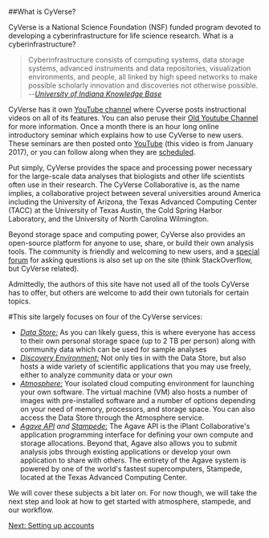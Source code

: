 ##What is CyVerse?

CyVerse is a National Science Foundation (NSF) funded program devoted to developing a cyberinfrastructure for life science research. 
What is a cyberinfrastructure?

>Cyberinfrastructure consists of computing systems, data storage systems, advanced instruments and data repositories, visualization environments, and people, 
>all linked by high speed networks to make possible scholarly innovation and discoveries
>not otherwise possible.
>--<cite>[University of Indiana Knowledge Base](https://kb.iu.edu/d/auhf)</cite>

CyVerse has it own [YouTube channel](https://www.youtube.com/channel/UC-gvdjTz9rq6RovZ57LoDDA) where Cyverse posts instructional videos on all of its features. You can also peruse their [Old Youtube Channel](https://www.youtube.com/user/iPlantCollaborative) for more information.  Once a month there is an hour long online introductory seminar which explains how to use CyVerse to new users. These seminars are then posted onto [YouTube](https://www.youtube.com/watch?v=-Ytxguur-UY) (this video is from January 2017), or you can follow along when they are [scheduled](http://www.cyverse.org/events).

Put simply, CyVerse provides the space and processing power necessary for the large-scale data analyses that biologists and other life scientists often use in their research.
The CyVerse Collaborative is, as the name implies, a collaborative project between several universities around America including the University of Arizona, 
the Texas Advanced Computing Center (TACC) at the University of Texas Austin, 
the Cold Spring Harbor Laboratory, and the University of North Carolina Wilmington. 

Beyond storage space and computing power, CyVerse also provides an open-source platform for anyone to use, share, or build their own analysis tools. The community is friendly and welcoming to new users, and a 
[special forum](http://ask.iplantcollaborative.org/questions/) for asking questions is also set up on the site (think StackOverflow, but CyVerse related).

Admittedly, the authors of this site have not used all of the tools CyVerse has to offer, but others are welcome to add their own tutorials for certain topics.

#This site largely focuses on four of the CyVerse services:
*	_[Data Store:](http://www.cyverse.org/data-store)_ As you can likely guess, this is where everyone has access to their own personal storage space (up to 2 TB per person) along with
community data which can be used for sample analyses 
*	_[Discovery Environment:](http://www.cyverse.org/discovery-environment)_ Not only ties in with the Data Store, but also hosts a wide variety of scientific applications that you may use freely, either
to analyze community data or your own
*	_[Atmosphere:](http://www.cyverse.org/atmosphere)_ Your isolated cloud computing environment for launching your own software. The virtual machine (VM) also hosts a number of images with pre-installed
software and a number of options depending on your need of memory, processors, and storage space. You can also access the Data Store through the Atmosphere service.
*	_[Agave API](http://agaveapi.co/) and [Stampede:](https://portal.tacc.utexas.edu/user-guides/stampede)_ The Agave API is the iPlant Collaborative's application programming interface for defining your own compute and
storage allocations. Beyond that, Agave also allows you to submit analysis jobs through existing applications or develop your own application to share with others. The entirety of the Agave system is powered by one of the world's
fastest supercomputers, Stampede, located at the Texas Advanced Computing Center.

We will cover these subjects a bit later on. For now though, we will take the next step and look at how to get started with atmosphere, stampede, and our workflow.

[Next: Setting up accounts](Account-setup.md)

